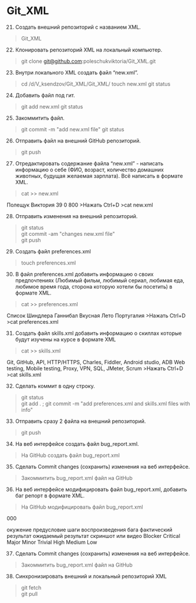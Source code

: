 # Git_XML
21.   Создать внешний репозиторий c названием XML.
>Git_XML

22. Клонировать репозиторий XML на локальный компьютер.  
>git clone git@github.com:poleschukviktoria/Git_XML.git

23. Внутри локального XML создать файл “new.xml”.  
>cd /d/V_ksendzov/Git_XML/Git_XML/
>touch new.xml
>git status     

24. Добавить файл под гит.  
>git add new.xml
>git status   

25. Закоммитить файл.  
>git commit -m "add new.xml file"
>git status 

26. Отправить файл на внешний GitHub репозиторий.  
>git push

27. Отредактировать содержание файла “new.xml” - написать информацию о себе (ФИО, возраст, количество домашних животных, будущая желаемая зарплата). Всё написать в формате XML.  
>cat >> new.xml  
<?xml version="1.0" encoding="utf-8"?>
<new>
	<last_name>Полещук</last_name>
	<first_name>Виктория</first_name>
	<age>39</age>
	<number_of_pets>0</number_of_pets>
  	<salary>800</salary>
</new>  
>Нажать Ctrl+D  
>cat new.xml

28. Отправить изменения на внешний репозиторий.  
>git status    
>git commit -am "changes new.xml file"  
>git push  

29. Создать файл preferences.xml  
>touch preferences.xml  

30. В файл preferences.xml добавить информацию о своих предпочтениях (Любимый фильм, любимый сериал, любимая еда, любимое время года, сторона которую хотели бы посетить) в формате XML.  
>cat >> preferences.xml  
<?xml version="1.0" encoding="utf-8"?>
<favorite>
	<movie>Список Шиндлера</movie>
	<series>Ганнибал</series>
	<food>Вкусная</food>
 	<season>Лето</season>
	<country>Португалия</country>
</favorite>  
>Нажать Ctrl+D  
>cat preferences.xml  

31. Создать файл skills.xml добавить информацию о скиллах которые будут изучены на курсе в формате XML  
>cat >> skills.xml  
<?xml version="1.0" encoding="UTF-8"?>
<skills>
	<QA>Git, GitHub, API, HTTP/HTTPS, Charles, Fiddler, Android studio, ADB  Web testing, Mobile testing, Proxy, VPN, SQL, JMeter, Scrum
</skills>  
>Нажать Ctrl+D  
>cat skills.xml   

32. Сделать коммит в одну строку.  
>git status     
>git add . ; git commit -m "add preferences.xml and skills.xml files with info"  

33. Отправить сразу 2 файла на внешний репозиторий.  
>git push  

34. На веб интерфейсе создать файл bug_report.xml.  
>На GitHub создать файл bug_report.xml  

35. Сделать Commit changes (сохранить) изменения на веб интерфейсе.  
>Закоммитить bug_report.xml файл на GitHub  

36. На веб интерфейсе модифицировать файл bug_report.xml, добавить баг репорт в формате XML.  
>На GitHub модифицировать файл bug_report.xml  
<?xml version="1.0" encoding="UTF-8"?>
<ID>000</ID>
<Title>заголовок</Title>
<Environment>окужение</Environment>
<Precondition>предусловие</Precondition>
<STR>шаги воспроизведения бага</STR>	
<AR>фактический результат</AR>
<ER>ожидаемый результат</ER>	
<Attachments>скриншот или видео</Attachments>
<Severity>
	<type>Blocker</type>
	<type>Critical</type>
	<type>Major</type>
	<type>Minor</type>
	<type>Trivial</type>
</Severity>
<Priority>
	<type>High</type>
	<type>Medium</type>
	<type>Low</type>
</Priority>  

37. Сделать Commit changes (сохранить) изменения на веб интерфейсе.  
>Закоммитить bug_report.xml файл на GitHub  

38. Синхронизировать внешний и локальный репозиторий XML  
>git fetch  
>git pull  
